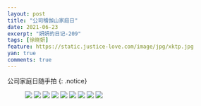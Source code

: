 ```yaml
---
layout: post
title: "公司稽伽山家庭日"
date: 2021-06-23
excerpt: "妍妍的日记-209"
tags: [徐晓妍]
feature: https://static.justice-love.com/image/jpg/xktp.jpg
yan: true
comments: true
---
```

公司家庭日随手拍
{: .notice}
<figure>
    <img src="{{ site.staticUrl }}/yanyan/image/jijiashanqinziri1.jpg" />
    <img src="{{ site.staticUrl }}/yanyan/image/jijiashanqinziri3.jpg" />
    <img src="{{ site.staticUrl }}/yanyan/image/jijiashanqinziri4.jpg" />
    <img src="{{ site.staticUrl }}/yanyan/image/jijiashanqinziri5.jpg" />
    <img src="{{ site.staticUrl }}/yanyan/image/jijiashanqinziri6.jpg" />
    <img src="{{ site.staticUrl }}/yanyan/image/jijiashanqinziri7.jpg" />
    <img src="{{ site.staticUrl }}/yanyan/image/jijiashanqinziri8.jpg" />
    <img src="{{ site.staticUrl }}/yanyan/image/jijiashanqinziri9.jpg" />
    <img src="{{ site.staticUrl }}/yanyan/image/jijiashanqinziri10.jpg" />
</figure>
